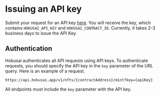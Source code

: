 # Issuing an API key

Submit your request for an API key [here](https://ir9l8pcvcmm.typeform.com/to/mF96pqe5). You will receive the key, which contains `HOKUSAI_API_KEY` and `HOKUSAI_CONTRACT_ID`. Currently, it takes 2-3 business days to issue the API Key. 

## Authentication
Hokusai authenticates all API requests using API keys. 
To authenticate requests, you should specify the API key in the `key` parameter of the URL query.
Here is an example of a request.
```:bash
https://api.hokusai.app/v1/nfts/{contractAddress}/mint?key={apiKey}
```
All endpoints must include the `key` parameter with the API key.

